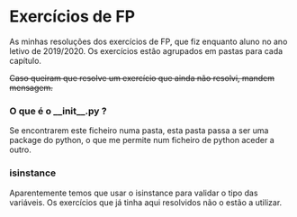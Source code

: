 # Exercícios de FP

As minhas resoluções dos
exercícios de FP, que fiz enquanto aluno no ano letivo de 2019/2020. Os exercícios estão agrupados
em pastas para cada capítulo.

~~Caso queiram que resolve um exercício que
ainda não resolvi, mandem mensagem.~~

### O que é o \_\_init__.py ?
Se encontrarem este ficheiro numa pasta,
esta pasta passa a ser uma package do python,
o que me permite num ficheiro de python aceder a
outro.

### isinstance
Aparentemente temos que usar o isinstance para
validar o tipo das variáveis. Os exercícios que
já tinha aqui resolvidos não o estão a utilizar.
